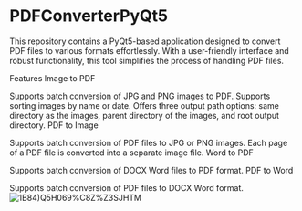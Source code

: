 # PDFConverterPyQt5
This repository contains a PyQt5-based application designed to convert PDF files to various formats effortlessly. With a user-friendly interface and robust functionality, this tool simplifies the process of handling PDF files.


Features
Image to PDF

Supports batch conversion of JPG and PNG images to PDF.
Supports sorting images by name or date.
Offers three output path options: same directory as the images, parent directory of the images, and root output directory.
PDF to Image

Supports batch conversion of PDF files to JPG or PNG images.
Each page of a PDF file is converted into a separate image file.
Word to PDF

Supports batch conversion of DOCX Word files to PDF format.
PDF to Word

Supports batch conversion of PDF files to DOCX Word format.
![1B84)Q5H069%C8Z%Z3SJHTM](https://github.com/user-attachments/assets/ce86d5bd-bece-49cd-a169-3ad61aad7045)
